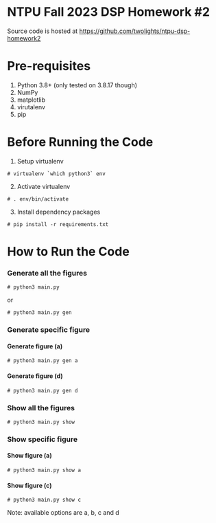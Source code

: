 # NTPU Fall 2023 DSP Homework #2

Source code is hosted at https://github.com/twolights/ntpu-dsp-homework2

# Pre-requisites

1. Python 3.8+ (only tested on 3.8.17 though)
2. NumPy
3. matplotlib
4. virutalenv
5. pip

# Before Running the Code

1. Setup virtualenv
 ```shell
# virtualenv `which python3` env
 ```
2. Activate virtualenv
```shell
# . env/bin/activate
```
3. Install dependency packages
```shell
# pip install -r requirements.txt
```

# How to Run the Code

### Generate all the figures

```shell
# python3 main.py
```

or 

```shell
# python3 main.py gen
```

### Generate specific figure

#### Generate figure (a)

```shell
# python3 main.py gen a
```

#### Generate figure (d)

```shell
# python3 main.py gen d
```

### Show all the figures

```shell
# python3 main.py show
```

### Show specific figure

#### Show figure (a)

```shell
# python3 main.py show a
```

#### Show figure (c)

```shell
# python3 main.py show c
```

Note: available options are a, b, c and d
